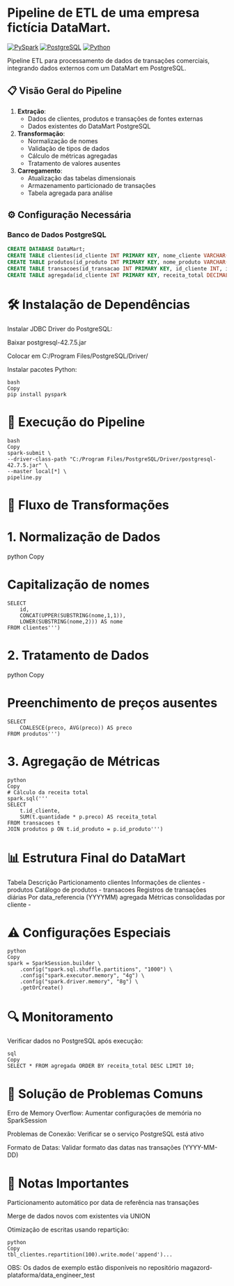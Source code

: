 # Pipeline de ETL de uma empresa fictícia DataMart.

[![PySpark](https://img.shields.io/badge/PySpark-3.5.0-red)](https://spark.apache.org/)
[![PostgreSQL](https://img.shields.io/badge/PostgreSQL-17-336791)](https://www.postgresql.org/)
[![Python](https://img.shields.io/badge/Python-3.8%2B-blue)](https://www.python.org/)

Pipeline ETL para processamento de dados de transações comerciais, integrando dados externos com um DataMart em PostgreSQL.

## 📋 Visão Geral do Pipeline

1. **Extração**:
   - Dados de clientes, produtos e transações de fontes externas
   - Dados existentes do DataMart PostgreSQL
2. **Transformação**:
   - Normalização de nomes
   - Validação de tipos de dados
   - Cálculo de métricas agregadas
   - Tratamento de valores ausentes
3. **Carregamento**:
   - Atualização das tabelas dimensionais
   - Armazenamento particionado de transações
   - Tabela agregada para análise

## ⚙️ Configuração Necessária

### Banco de Dados PostgreSQL
```sql
CREATE DATABASE DataMart;
CREATE TABLE clientes(id_cliente INT PRIMARY KEY, nome_cliente VARCHAR(100), email VARCHAR(100), telefone VARCHAR(15));
CREATE TABLE produtos(id_produto INT PRIMARY KEY, nome_produto VARCHAR(100), categoria VARCHAR(50), preco DECIMAL(10,2));
CREATE TABLE transacoes(id_transacao INT PRIMARY KEY, id_cliente INT, id_produto INT, quantidade INT, data_transacao DATE);
CREATE TABLE agregada(id_cliente INT PRIMARY KEY, receita_total DECIMAL(18,2), numero_total_transacoes INT, mais_comprado INT);
```

# 🛠️ Instalação de Dependências
Instalar JDBC Driver do PostgreSQL:

Baixar postgresql-42.7.5.jar

Colocar em C:/Program Files/PostgreSQL/Driver/

Instalar pacotes Python:
```
bash
Copy
pip install pyspark
```

# 🚀 Execução do Pipeline
```
bash
Copy
spark-submit \
--driver-class-path "C:/Program Files/PostgreSQL/Driver/postgresql-42.7.5.jar" \
--master local[*] \
pipeline.py
```

# 🔄 Fluxo de Transformações
# 1. Normalização de Dados
python
Copy
# Capitalização de nomes
```spark.sql('''
SELECT
    id,
    CONCAT(UPPER(SUBSTRING(nome,1,1)), 
    LOWER(SUBSTRING(nome,2))) AS nome
FROM clientes''')
```

# 2. Tratamento de Dados
python
Copy
# Preenchimento de preços ausentes
```spark.sql('''
SELECT
    COALESCE(preco, AVG(preco)) AS preco
FROM produtos''')
```

# 3. Agregação de Métricas
```
python
Copy
# Cálculo da receita total
spark.sql('''
SELECT
    t.id_cliente,
    SUM(t.quantidade * p.preco) AS receita_total
FROM transacoes t
JOIN produtos p ON t.id_produto = p.id_produto''')
```

# 📊 Estrutura Final do DataMart
Tabela	Descrição	Particionamento
clientes	Informações de clientes	-
produtos	Catálogo de produtos	-
transacoes	Registros de transações diárias	Por data_referencia (YYYYMM)
agregada	Métricas consolidadas por cliente	-


# ⚠️ Configurações Especiais
```
python
Copy
spark = SparkSession.builder \
    .config("spark.sql.shuffle.partitions", "1000") \
    .config("spark.executor.memory", "4g") \
    .config("spark.driver.memory", "8g") \
    .getOrCreate()
```

# 🔍 Monitoramento
Verificar dados no PostgreSQL após execução:
```
sql
Copy
SELECT * FROM agregada ORDER BY receita_total DESC LIMIT 10;
```

# 🛑 Solução de Problemas Comuns
Erro de Memory Overflow: Aumentar configurações de memória no SparkSession

Problemas de Conexão: Verificar se o serviço PostgreSQL está ativo

Formato de Datas: Validar formato das datas nas transações (YYYY-MM-DD)

# 📌 Notas Importantes
Particionamento automático por data de referência nas transações

Merge de dados novos com existentes via UNION

Otimização de escritas usando repartição:
```
python
Copy
tbl_clientes.repartition(100).write.mode('append')...
```

OBS: Os dados de exemplo estão disponíveis no repositório magazord-plataforma/data_engineer_test
